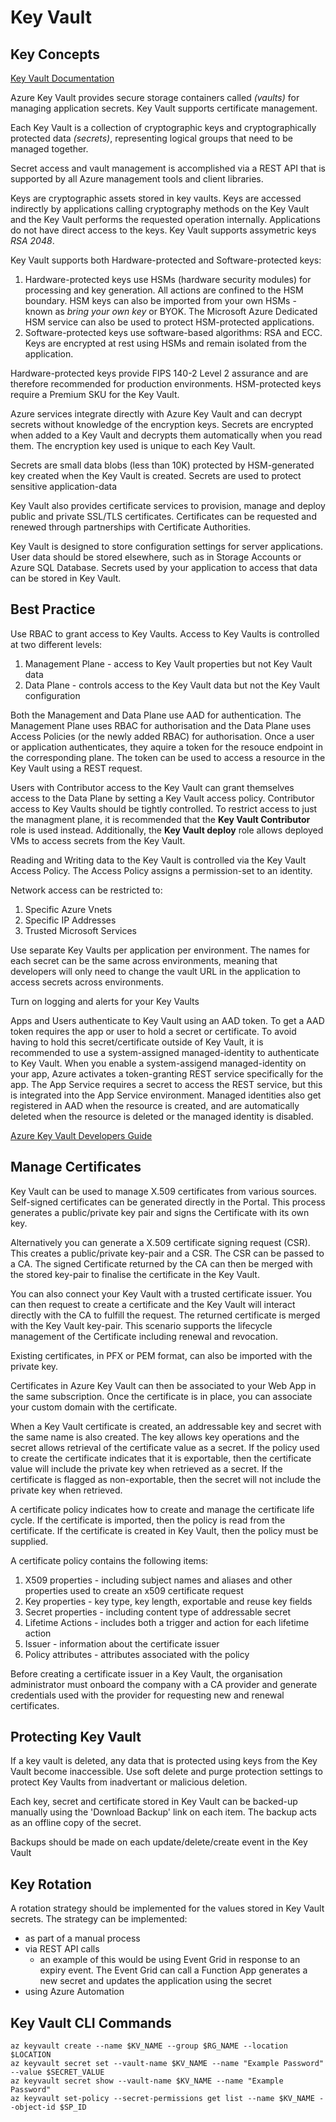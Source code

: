 # Key Vault

## Key Concepts
[Key Vault Documentation](https://learn.microsoft.com/en-us/azure/key-vault/)

Azure Key Vault provides secure storage containers called *(vaults)* for 
managing application secrets. Key Vault supports certificate management. 

Each Key Vault is a collection of cryptographic keys and cryptographically
protected data *(secrets)*, representing logical groups that need to be
managed together. 

Secret access and vault management is accomplished via a REST API that is
supported by all Azure management tools and client libraries. 

Keys are cryptographic assets stored in key vaults. Keys are accessed 
indirectly by applications calling cryptography methods on the Key
Vault and the Key Vault performs the requested operation internally. 
Applications do not have direct access to the keys. Key Vault supports
assymetric keys *RSA 2048*. 

Key Vault supports both Hardware-protected and Software-protected keys:

1. Hardware-protected keys use HSMs (hardware security modules) for processing
and key generation. All actions are confined to the HSM boundary. HSM keys
can also be imported from your own HSMs - known as *bring your own key* 
or BYOK. The Microsoft Azure Dedicated HSM service can also be used to 
protect HSM-protected applications. 
2. Software-protected keys use software-based algorithms: RSA and ECC. Keys 
are encrypted at rest using HSMs and remain isolated from the application. 

Hardware-protected keys provide FIPS 140-2 Level 2 assurance and are 
therefore recommended for production environments. HSM-protected keys
require a Premium SKU for the Key Vault.

Azure services integrate directly with Azure Key Vault and can decrypt
secrets without knowledge of the encryption keys. Secrets are encrypted
when added to a Key Vault and decrypts them automatically when you 
read them. The encryption key used is unique to each Key Vault.

Secrets are small data blobs (less than 10K) protected by HSM-generated
key created when the Key Vault is created. Secrets are used to protect
sensitive application-data

Key Vault also provides certificate services to provision, manage and 
deploy public and private SSL/TLS certificates. Certificates can be 
requested and renewed through partnerships with Certificate Authorities. 

Key Vault is designed to store configuration settings for server
applications. User data should be stored elsewhere, such as in 
Storage Accounts or Azure SQL Database. Secrets used by your application 
to access that data can be stored in Key Vault. 

## Best Practice

Use RBAC to grant access to Key Vaults. Access to Key Vaults is controlled
at two different levels:

1. Management Plane - access to Key Vault properties but not Key Vault 
data
2. Data Plane - controls access to the Key Vault data but not the Key Vault configuration

Both the Management and Data Plane use AAD for authentication. The 
Management Plane uses RBAC for authorisation and the Data Plane uses 
Access Policies (or the newly added RBAC) for authorisation. Once a 
user or application authenticates, they aquire a token for the 
resouce endpoint in the corresponding plane. The token can be used to 
access a resource in the Key Vault using a REST request. 

Users with Contributor access to the Key Vault can grant themselves access
to the Data Plane by setting a Key Vault access policy. Contributor access
to Key Vaults should be tightly controlled. To restrict access to just the 
managment plane, it is recommended that the **Key Vault Contributor** role
is used instead. Additionally, the **Key Vault deploy** role allows 
deployed VMs to access secrets from the Key Vault.

Reading and Writing data to the Key Vault is controlled via the Key Vault 
Access Policy. The Access Policy assigns a permission-set to an identity. 

Network access can be restricted to:

1. Specific Azure Vnets
2. Specific IP Addresses
3. Trusted Microsoft Services

Use separate Key Vaults per application per environment. The names for each 
secret can be the same across environments, meaning that developers will only 
need to change the vault URL in the application to access secrets across 
environments. 

Turn on logging and alerts for your Key Vaults

Apps and Users authenticate to Key Vault using an AAD token. To get a AAD token
requires the app or user to hold a secret or certificate. To avoid having to 
hold this secret/certificate outside of Key Vault, it is recommended to use a 
system-assigned managed-identity to authenticate to Key Vault. When you enable
a system-assigend managed-identity on your app, Azure activates a token-granting
REST service specifically for the app. The App Service requires a secret to 
access the REST service, but this is integrated into the App Service environment. 
Managed identities also get registered in AAD when the resource is created, 
and are automatically deleted when the resource is deleted or the managed 
identity is disabled.

[Azure Key Vault Developers Guide](https://learn.microsoft.com/en-us/azure/key-vault/general/developers-guide)



## Manage Certificates

Key Vault can be used to manage X.509 certificates from various sources. 
Self-signed certificates can be generated directly in the Portal. This 
process generates a public/private key pair and signs the Certificate
with its own key. 

Alternatively you can generate a X.509 certificate signing request (CSR). 
This creates a public/private key-pair and a CSR. The CSR can be passed 
to a CA. The signed Certificate returned by the CA can then be merged with 
the stored key-pair to finalise the certificate in the Key Vault. 

You can also connect your Key Vault with a trusted certificate issuer. You
can then request to create a certificate and the Key Vault will interact
directly with the CA to fulfill the request. The returned certificate is
merged with the Key Vault key-pair. This scenario supports the lifecycle
management of the Certificate including renewal and revocation. 

Existing certificates, in PFX or PEM format, can also be imported with the 
private key.

Certificates in Azure Key Vault can then be associated to your Web App 
in the same subscription. Once the certificate is in place, you can 
associate your custom domain with the certificate.

When a Key Vault certificate is created, an addressable key and secret 
with the same name is also created. The key allows key operations and 
the secret allows retrieval of the certificate value as a secret. If the
policy used to create the certificate indicates that it is exportable, then 
the certificate value will include the private key when retrieved as a 
secret. If the certificate is flagged as non-exportable, then the secret
will not include the private key when retrieved.

A certificate policy indicates how to create and manage the certificate
life cycle. If the certificate is imported, then the policy is read
from the certificate. If the certificate is created in Key Vault, then 
the policy must be supplied. 

A certificate policy contains the following items: 

1. X509 properties - including subject names and aliases and other properties used to create an x509 certificate request
2. Key properties - key type, key length, exportable and reuse key fields
3. Secret properties - including content type of addressable secret
4. Lifetime Actions - includes both a trigger and action for each lifetime action
5. Issuer - information about the certificate issuer
6. Policy attributes - attributes associated with the policy

Before creating a certificate issuer in a Key Vault, the organisation 
administrator must onboard the company with a CA provider and generate
credentials used with the provider for requesting new and renewal 
certificates.

## Protecting Key Vault
If a key vault is deleted, any data that is protected using keys from the 
Key Vault become inaccessible. Use soft delete and purge protection settings 
to protect Key Vaults from inadvertant or malicious deletion. 

Each key, secret and certificate stored in Key Vault can be backed-up
manually using the 'Download Backup' link on each item. The backup acts as
an offline copy of the secret.

Backups should be made on each update/delete/create event in the Key Vault

## Key Rotation

A rotation strategy should be implemented for the values stored in Key Vault
secrets. The strategy can be implemented: 

- as part of a manual process
- via REST API calls
    - an example of this would be using Event Grid in response to an expiry event. The Event Grid can call a Function App generates a new secret and updates the application using the secret
- using Azure Automation

## Key Vault CLI Commands

    az keyvault create --name $KV_NAME --group $RG_NAME --location $LOCATION
    az keyvault secret set --vault-name $KV_NAME --name "Example Password" --value $SECRET_VALUE
    az keyvault secret show --vault-name $KV_NAME --name "Example Password"
    az keyvault set-policy --secret-permissions get list --name $KV_NAME --object-id $SP_ID
